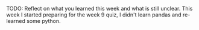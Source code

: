 TODO: Reflect on what you learned this week and what is still unclear.
This week I started preparing for the week 9 quiz, I didn't learn pandas and re-learned some python.